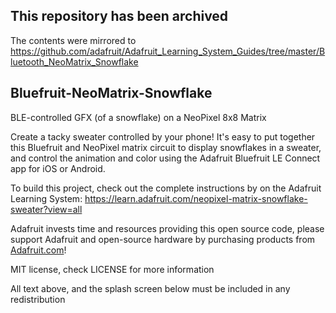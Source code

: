 ## This repository has been archived

The contents were mirrored to https://github.com/adafruit/Adafruit_Learning_System_Guides/tree/master/Bluetooth_NeoMatrix_Snowflake

## Bluefruit-NeoMatrix-Snowflake
BLE-controlled GFX (of a snowflake) on a NeoPixel 8x8 Matrix

Create a tacky sweater controlled by your phone! It's easy to put together this Bluefruit and NeoPixel matrix circuit to display snowflakes in a sweater, and control the animation and color using the Adafruit Bluefruit LE Connect app for iOS or Android. 

To build this project, check out the complete instructions by on the Adafruit Learning System: https://learn.adafruit.com/neopixel-matrix-snowflake-sweater?view=all

 Adafruit invests time and resources providing this open source code,
 please support Adafruit and open-source hardware by purchasing
 products from [Adafruit.com](https://www.adafruit.com)!
 
 MIT license, check LICENSE for more information
 
 All text above, and the splash screen below must be included in
 any redistribution
